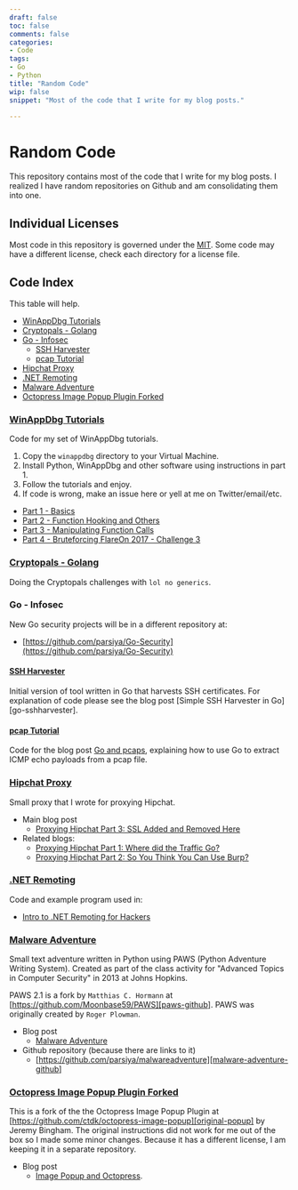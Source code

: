 ```yaml
---
draft: false
toc: false
comments: false
categories:
- Code
tags:
- Go
- Python
title: "Random Code"
wip: false
snippet: "Most of the code that I write for my blog posts."

---
```


# Random Code
This repository contains most of the code that I write for my blog posts. I realized I have random repositories on Github and am consolidating them into one.

## Individual Licenses
Most code in this repository is governed under the [MIT](../LICENSE-code). Some code may have a different license, check each directory for a license file.

## Code Index
This table will help.

<!-- MarkdownTOC -->

- [WinAppDbg Tutorials](#winappdbg-tutorials)
- [Cryptopals - Golang](#cryptopals---golang)
- [Go - Infosec](#go---infosec)
    - [SSH Harvester](#ssh-harvester)
    - [pcap Tutorial](#pcap-tutorial)
- [Hipchat Proxy](#hipchat-proxy)
- [.NET Remoting](#net-remoting)
- [Malware Adventure](#malware-adventure)
- [Octopress Image Popup Plugin Forked](#octopress-image-popup-plugin-forked)

<!-- /MarkdownTOC -->

<a name="winappdbg-tutorials"></a>
### [WinAppDbg Tutorials](winappdbg)
Code for my set of WinAppDbg tutorials.

1. Copy the `winappdbg` directory to your Virtual Machine.
2. Install Python, WinAppDbg and other software using instructions in part 1.
3. Follow the tutorials and enjoy.
4. If code is wrong, make an issue here or yell at me on Twitter/email/etc.

- [Part 1 - Basics][winappdbg-1]
- [Part 2 - Function Hooking and Others][winappdbg-2]
- [Part 3 - Manipulating Function Calls][winappdbg-3]
- [Part 4 - Bruteforcing FlareOn 2017 - Challenge 3][winappdbg-4]

<a name="cryptopals---golang"></a>
### [Cryptopals - Golang](cryptopals/go)
Doing the Cryptopals challenges with `lol no generics`.

<a name="go---infosec"></a>
### Go - Infosec
New Go security projects will be in a different repository at:

- [https://github.com/parsiya/Go-Security](https://github.com/parsiya/Go-Security)

<a name="ssh-harvester"></a>
#### [SSH Harvester](go-infosec/ssh-harvester)
Initial version of tool written in Go that harvests SSH certificates. For explanation of code please see the blog post [Simple SSH Harvester in Go][go-sshharvester].

<a name="pcap-tutorial"></a>
#### [pcap Tutorial](go-infosec/pcap-tutorial)
Code for the blog post [Go and pcaps][go-pcap], explaining how to use Go to extract ICMP echo payloads from a pcap file.

<a name="hipchat-proxy"></a>
### [Hipchat Proxy](hipchat-proxy)
Small proxy that I wrote for proxying Hipchat.

- Main blog post
    - [Proxying Hipchat Part 3: SSL Added and Removed Here][hipchat-3]
- Related blogs:
    - [Proxying Hipchat Part 1: Where did the Traffic Go?][hipchat-1]
    - [Proxying Hipchat Part 2: So You Think You Can Use Burp?][hipchat-2]

<a name="net-remoting"></a>
### [.NET Remoting](net-remoting)
Code and example program used in:

- [Intro to .NET Remoting for Hackers][net-remoting]

<a name="malware-adventure"></a>
### [Malware Adventure](malware-adventure)
Small text adventure written in Python using PAWS (Python Adventure Writing System). Created as part of the class activity for "Advanced Topics in Computer Security" in 2013 at Johns Hopkins.

PAWS 2.1 is a fork by `Matthias C. Hormann` at [https://github.com/Moonbase59/PAWS][paws-github]. PAWS was originally created by `Roger Plowman`.

- Blog post
    - [Malware Adventure][malware-adventure-blog]
- Github repository (because there are links to it)
    - [https://github.com/parsiya/malwareadventure][malware-adventure-github]

<a name="octopress-image-popup-plugin-forked"></a>
### [Octopress Image Popup Plugin Forked](https://github.com/parsiya/octopress-image-popup-forked)
This is a fork of the the Octopress Image Popup Plugin at [https://github.com/ctdk/octopress-image-popup][original-popup] by Jeremy Bingham. The original instructions did not work for me out of the box so I made some minor changes. Because it has a different license, I am keeping it in a separate repository.

- Blog post
    - [Image Popup and Octopress][pop-up-blog].


<!-- Links -->

[hipchat-1]: https://parsiya.net/blog/2015-10-08-proxying-hipchat-part-1-where-did-the-traffic-go/
[hipchat-2]: https://parsiya.net/blog/2015-10-09-proxying-hipchat-part-2-so-you-think-you-can-use-burp/
[hipchat-3]: https://parsiya.net/blog/2015-10-19-proxying-hipchat-part-3-ssl-added-and-removed-here/
[net-remoting]: https://parsiya.net/blog/2015-11-14-intro-to-.net-remoting-for-hackers/
[original-popup]: https://github.com/ctdk/octopress-image-popup
[pop-up-blog]: https://parsiya.net/blog/2015-07-26-image-popup-and-octopress/
[pop-up-github]: https://github.com/parsiya/octopress-image-popup-forked
[paws-github]: https://github.com/Moonbase59/PAWS
[malware-adventure-blog]: https://parsiya.net/blog/2014-09-21-malware-adventure/
[malware-adventure-github]: https://github.com/parsiya/malwareadventure
[winappdbg-1]: https://parsiya.net/blog/2017-11-09-winappdbg---part-1---basics/
[winappdbg-2]: https://parsiya.net/blog/2017-11-11-winappdbg---part-2---function-hooking-and-others/
[winappdbg-3]: https://parsiya.net/blog/2017-11-15-winappdbg---part-3---manipulating-function-calls/
[winappdbg-4]: https://parsiya.net/blog/2017-11-15-winappdbg---part-4---bruteforcing-flareon-2017---challenge-3/
[go-pcap]: https://parsiya.net/blog/2017-12-03-go-and-pcaps/
